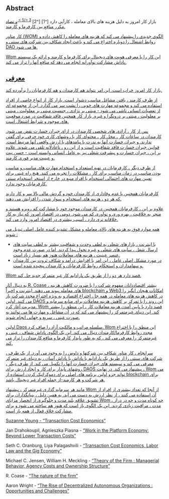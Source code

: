 

## Abstract

بازار کار امروز به دلیل هزینه های بالای معامله ، کارآیی دارد [^1] [^2] <sup id="fnref:3"> <a href="#fn:3" class="footnote-ref"> 3 </5 > </sup> و تضاد مکرر منافع بین کارفرما و کارمند.</p> 

<p spaces-before="0">
  کار متاور (WOM) الگوی جدیدی را پیشنهاد می کند که هزینه های معامله را کاهش داده و روابط اشتغال را دوباره اختراع می کند و باعث ایجاد شکاف بین شرکت های سنتی و DAO ها می شود.
</p>

<p spaces-before="0">
  Wom این کار را با معرفی هویت های دیجیتال برای کارفرما و کارمند و ارائه یک سیستم پاداش مشارکت نوآورانه انجام می دهد که منافع آنها را تراز می کند.
</p>

<h2 spaces-before="0">
  معرفی
</h2>

<p spaces-before="0">
  بازار کار امروز خراب است. این امر نتواند هم کارمندان و هم کارفرمایان را برآورده کند.
</p>

<p spaces-before="0">
  از طرف کارمند ، یافتن مشاغل مناسب دشوار است. بازار کار از انواع خاصی از افراد استفاده می کند و مجموعه مهارت های خوبی را پشت سر می گذارد. این از مجموعه ای از تعصبات انسانی ناشی می شود - مبتنی بر نژادی ، جنسیت مبتنی بر معلولیت ، مبتنی بر معلولیت ، مبتنی بر درونگرا و غیره. بازار کار همچنین فاقد شفافیت در مورد موقعیت های موجود و شرایط اشتغال است.
</p>

<p spaces-before="0">
  پس از کار ، آزادی های شخصی کارمندان در ازای جبران خسارت نقض می شود. کارمندان در ساعات کار ، محل کار ، محتوای کار یا روشهای کاری خود حرفی برای گفتن ندارند. و جبران خسارت آنها به ندرت با پیامدهای یا ارزش واقعی آنها مرتبط است. قوانین جبران خسارت فاقد شفافیت است و از این رو ، ناعادلانه تلقی می شوند. علاوه بر این ، جبران خسارت و پیشرفت شغلی نیز به عامل انسانی وابسته است - حسن نیت و عینیت مدیر فوری کارمند.
</p>

<p spaces-before="0">
  از طرف دیگر ، کارفرمایان در تهیه استعداد و استخدام مهارت های مناسب و مناسب بودن مناسب در زمان مناسب برای کار ، مشکلات را تجربه می کنند. هیچ راه عینی برای تعیین مهارت های احتمالی استخدام یا افراد منبع در خارج از استخر استخدام سنتی کارفرمایان وجود ندارد.
</p>

<p spaces-before="0">
  کارفرمایان همچنین با عدم وفاداری از کارمندان خود و گردش مالی بالا سر و کار دارند که هر دو ، هزینه های استخدام و سوار شدن را افزایش می دهند.
</p>

<p spaces-before="0">
  علاوه بر این ، کارفرمایان همچنین در کارمندان موجود خود با مشارکت کم روبرو هستند و منجر به خلاقیت ، بهره وری و نوآوری کم می شود. دومی در اقتصاد امروز که نیاز به کار خلاقانه تری دارد ، آسیب بیشتری در اقتصاد امروز وارد می کند.
</p>

<p spaces-before="0">
  همه موارد فوق به هزینه های بالای معامله و مشکل تشدید کننده عامل اصلی تبدیل می شوند <fnref target="4" />:
</p>

<ul>
  <li>
    با اینترنت ، بازارهای شغلی به لطف وحدت و شفافیت بیشتر به لطف سایت های ارسال شغل ، سایت های شغلی و غیره تحول پیدا کردند. اما در صورت عدم وجود عنصر عینیت ، هزینه های معاملات هنوز هم بسیار زیاد است.
  </li>
  <li>
    در مورد مشکل اصلی عامل ، این امر با افزایش درآمد و شکاف ثروت بین کارمندان و سهامداران و استحکام روابط کارفرمایان و کارمندان پیچیده شده است.
  </li>
</ul>

<p spaces-before="0">
  Wom قصد دارد هر دو را از طریق یک پارادایم کار غیر متمرکز جدید حل کند.
</p>

<p spaces-before="0">
  به دنبال آثار R. Coase <fnref target="5" /> ، بیشتر اقتصاددانان مفهوم شرکت را با ضرورت کاهش هزینه های معامله پیوند می دهند. اینترنت و اخیراً blockchain و Web3 امکانات هیجان انگیز را در کاهش هزینه های معامله در همه جا ، اختراع اقتصاد و به ویژه اختراع مجدد شرکت باز می کنند. اولین DAOS <fnref target="6" /> این روند را با تمرکز بر کاهش هزینه معاملات برای منابع سرمایه و مدیریت آغاز کرد. Wom قصد دارد با پایین آمدن هزینه معاملات کار ، این منطق را بیشتر کند. این دنیای غیرمتمرکز را پیشنهاد می کند که در آن مشاغل و مهارت ها می توانند به صورت عینی ، سریع و جهانی انجام شوند.
</p>

<p spaces-before="0">
  اولین Daos سلسله مراتب و مالکیت آزاد را صاف کرد. Wom این منطق را با اختراع مجدد روابط کارفرما/کارمندان دنبال می کند. این یک الگوی پاداش شفاف ، عینی و غیرمتمرکز را معرفی می کند ، که به طور پایدار کارفرما و منافع کارمندان را تراز می کند.
</p>

<p spaces-before="0">
  سرانجام ، کار متاور شکاف بین شرکتها و داوس را به وجود می آورد. از یک طرف ، شرکت های سنتی را از طریق یک پارادایم با پاداش با پاداش آسان ، به دنیای غیر متمرکز معرفی می کند و سیستم های جبران خسارت آنها را تکمیل می کند. از طرف دیگر ، روشهای پایدار برای کار و ایجاد ارزش برای DAOS پیشنهاد می کند. در نهایت ، Wom می تواند جزو اولین برنامه های اصلی برای دموکراتیک کردن استفاده از blockchain برای هر شرکت و هر کارمند-از جمله افراد غیر دیجیتال باشد.
</p>

<p spaces-before="0">
  مانند هر سرمایه گذاری غیرمتمرکز ، پیشنهاد Wom از آنجا که تعداد بیشتری از افراد از آن استفاده می کنند ، از نظر ارزش به دست می آید. به همین دلیل ، بنیانگذاران برای تشویق علاقه بلند مدت و جلوگیری از انحصار مزایای Wom ، چه کوتاه مدت و چه در دراز مدت ، مراقبت زیادی کردند. این یک الگوی باز است که هنوز هم ساخته می شود و برای مشارکت خلاق فعال از همه باز است.
</p>

<footnotes>
  <fn name="1" spaces-before="0">
    <p spaces-before="0">
      Suzanne Young - <a href="https://www.academia.edu/24703426/Transaction_Cost_Economics">“Transaction Cost Economics”</a>
    </p>
  </fn>
  
  <fn name="2" spaces-before="0">
    <p spaces-before="0">
      Jan Drahokoupil, Agnieszka Piasna - <a href="https://www.intereconomics.eu/contents/year/2017/number/6/article/work-in-the-platform-economy-beyond-lower-transaction-costs.html">“Work in the Platform Economy: Beyond Lower Transaction Costs”</a>
    </p>
  </fn>
  
  <fn name="3" spaces-before="0">
    <p spaces-before="0">
      Seth C. Oranburg, Liya Palagashvili - <a href="https://dsc.duq.edu/cgi/viewcontent.cgi?article=1115&context=law-faculty-scholarship">“Transaction Cost Economics, Labor Law and the Gig Economy”</a>
    </p>
  </fn>
  
  <fn name="4" spaces-before="0">
    <p spaces-before="0">
      Michael C. Jensen, William H. Meckling - <a href="https://www.sfu.ca/~wainwrig/Econ400/jensen-meckling.pdf">“Theory of the Firm : Managerial Behavior, Agency Costs and Ownership Structure”</a>
    </p>
  </fn>
  
  <fn name="5" spaces-before="0">
    <p spaces-before="0">
      R. Coase - <a href="http://econdse.org/wp-content/uploads/2014/09/firm-coase.pdf">“The nature of the firm”</a>
    </p>
  </fn>
  
  <fn name="6" spaces-before="0">
    <p spaces-before="0">
      Aaron Wright - <a href="https://stanford-jblp.pubpub.org/pub/rise-of-daos/release/1">“The Rise of Decentralized Autonomous Organizations : Opportunities and Challenges”</a>
    </p>
  </fn>
</footnotes>

